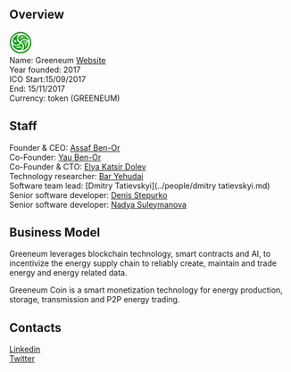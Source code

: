 ## Overview
![ logo](../projects/logo/greeneum.jpg)  
Name: Greeneum
[Website](www.greeneum.net)   
Year founded: 2017   
ICO Start:15/09/2017	 
End: 15/11/2017	  
Currency: token (GREENEUM)	  
## Staff 
Founder & CEO: [Assaf Ben-Or](../people/assaf_ben-or.md)   
Co-Founder: [Yau Ben-Or](../people/yau_ben-or.md)  
Co-Founder & CTO: [Elya Katsir Dolev](../people/elya_katsir_dolev.md)  
Technology researcher: [Bar Yehudai](../people/bar_yehudai)  
Software team lead: [Dmitry Tatievskyi](../people/dmitry tatievskyi.md)  
Senior software developer: [Denis Stepurko](../people/denis_stepurko)  
Senior software developer: [Nadya Suleymanova](../people/nadya_suleymanova)  
## Business Model
Greeneum leverages blockchain technology, smart contracts and AI, to incentivize the energy supply chain to reliably create, maintain and trade energy and energy related data.

Greeneum Coin is a smart monetization technology for energy production, storage, transmission and P2P energy trading.
## Contacts     
[Linkedin](https://www.linkedin.com/company/18180628/)  
[Twitter](https://twitter.com/greeneum1)   
  
